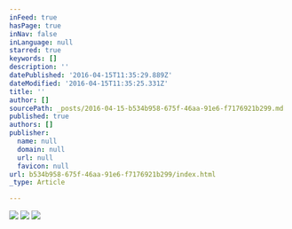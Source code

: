 ```yaml
---
inFeed: true
hasPage: true
inNav: false
inLanguage: null
starred: true
keywords: []
description: ''
datePublished: '2016-04-15T11:35:29.889Z'
dateModified: '2016-04-15T11:35:25.331Z'
title: ''
author: []
sourcePath: _posts/2016-04-15-b534b958-675f-46aa-91e6-f7176921b299.md
published: true
authors: []
publisher:
  name: null
  domain: null
  url: null
  favicon: null
url: b534b958-675f-46aa-91e6-f7176921b299/index.html
_type: Article

---
```

![](https://the-grid-user-content.s3-us-west-2.amazonaws.com/6b382f51-2c66-470f-9a48-c45071c0b19f.jpg)
![](https://the-grid-user-content.s3-us-west-2.amazonaws.com/c83d9289-d73d-4b03-8ac3-0756a7b8f9fd.png)
![](https://the-grid-user-content.s3-us-west-2.amazonaws.com/a77b5e65-124e-4ea9-b991-40182b1babae.png)